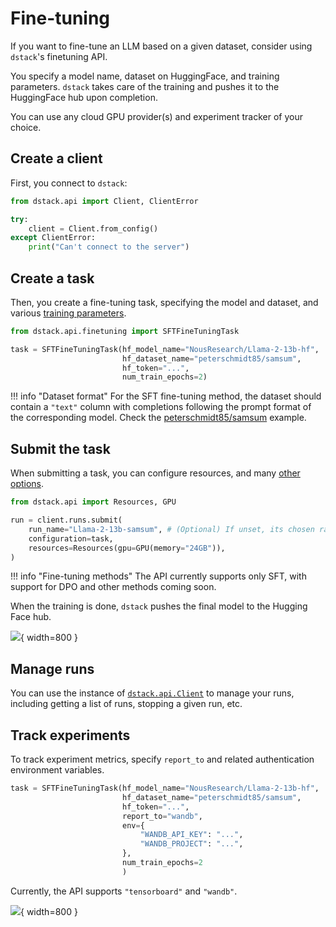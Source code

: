 # Fine-tuning

If you want to fine-tune an LLM based on a given dataset, consider using
`dstack`'s finetuning API.

You specify a model name, dataset on HuggingFace, and training parameters.
`dstack` takes care of the training and pushes it to the HuggingFace hub upon completion. 

You can use any cloud GPU provider(s) and experiment tracker of your choice.

## Create a client

First, you connect to `dstack`:

```python
from dstack.api import Client, ClientError

try:
    client = Client.from_config()
except ClientError:
    print("Can't connect to the server")
```

## Create a task

Then, you create a fine-tuning task, specifying the model and dataset, 
and various [training parameters](../../docs/reference/api/python/index.md#dstack.api.finetuning.SFTFineTuningTask).

```python
from dstack.api.finetuning import SFTFineTuningTask

task = SFTFineTuningTask(hf_model_name="NousResearch/Llama-2-13b-hf",
                         hf_dataset_name="peterschmidt85/samsum",
                         hf_token="...",
                         num_train_epochs=2)
```

!!! info "Dataset format"
    For the SFT fine-tuning method, the dataset should contain a `"text"` column with completions following the prompt format
    of the corresponding model.
    Check the [peterschmidt85/samsum](https://huggingface.co/datasets/peterschmidt85/samsum) example. 

## Submit the task

When submitting a task, you can configure resources, and many [other options](../../docs/reference/api/python/index.md#dstack.api.RunCollection.submit).

```python
from dstack.api import Resources, GPU

run = client.runs.submit(
    run_name="Llama-2-13b-samsum", # (Optional) If unset, its chosen randomly
    configuration=task,
    resources=Resources(gpu=GPU(memory="24GB")),
)
```

!!! info "Fine-tuning methods"
    The API currently supports only SFT, with support for DPO and other methods coming soon.

When the training is done, `dstack` pushes the final model to the Hugging Face hub.

![](../../assets/images/dstack-finetuning-hf.png){ width=800 }

## Manage runs

You can use the instance of [`dstack.api.Client`](../../docs/reference/api/python/index.md#dstack.api.Client) to manage your runs, 
including getting a list of runs, stopping a given run, etc.

## Track experiments

To track experiment metrics, specify `report_to` and related authentication environment variables.

```python
task = SFTFineTuningTask(hf_model_name="NousResearch/Llama-2-13b-hf",
                         hf_dataset_name="peterschmidt85/samsum",
                         hf_token="...",
                         report_to="wandb",
                         env={
                             "WANDB_API_KEY": "...",
                             "WANDB_PROJECT": "...",
                         },
                         num_train_epochs=2
                         )
```

Currently, the API supports `"tensorboard"` and `"wandb"`.

![](../../assets/images/dstack-finetuning-wandb.png){ width=800 }

[//]: # (TODO: Example)
[//]: # (TODO: Next steps)